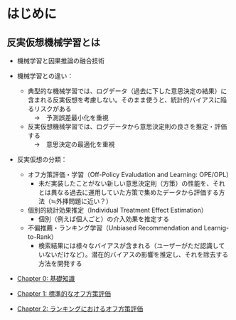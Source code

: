 # はじめに
## 反実仮想機械学習とは
- 機械学習と因果推論の融合技術
- 機械学習との違い：
    - 典型的な機械学習では、ログデータ（過去に下した意思決定の結果）に含まれる反実仮想を考慮しない。そのまま使うと、統計的バイアスに陥るリスクがある<br>
    　→　予測誤差最小化を重視
    - 反実仮想機械学習では、ログデータから意思決定則の良さを推定・評価する<br>
    　→　意思決定の最適化を重視
- 反実仮想の分類：
    - オフ方策評価・学習（Off-Policy Evaludation and Learning: OPE/OPL）
        - 未だ実装したことがない新しい意思決定則（方策）の性能を、それとは異なる過去に運用していた方策で集めたデータから評価する方法（≒外挿問題に近い？）
    - 個別的統計効果推定（Individual Treatment Effect Estimation）
        - 個別（例えば個人ごと）の介入効果を推定する
    - 不偏推薦・ランキング学習（Unbiased Recommendation and Learnig-to-Rank）
        - 検索結果には様々なバイアスが含まれる（ユーザーがただ認識していないだけなど）。潜在的バイアスの影響を推定し、それを除去する方法を開発する

- [Chapter 0: 基礎知識](./chapter0)
- [Chapter 1: 標準的なオフ方策評価](./chapter1/)
- [Chapter 2: ランキングにおけるオフ方策評価](./chapter2/)